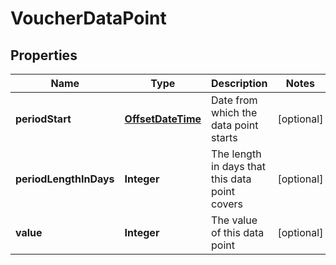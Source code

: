 
# VoucherDataPoint

## Properties
Name | Type | Description | Notes
------------ | ------------- | ------------- | -------------
**periodStart** | [**OffsetDateTime**](OffsetDateTime.md) | Date from which the data point starts |  [optional]
**periodLengthInDays** | **Integer** | The length in days that this data point covers |  [optional]
**value** | **Integer** | The value of this data point |  [optional]



